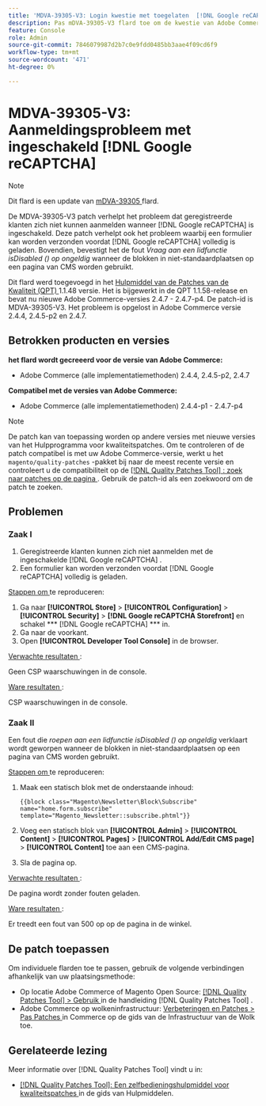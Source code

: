 ```yaml
---
title: 'MDVA-39305-V3: Login kwestie met toegelaten  [!DNL Google reCAPTCHA]'
description: Pas mDVA-39305-V3 flard toe om de kwestie van Adobe Commerce te bevestigen waar de geregistreerde klanten niet aan login kunnen wanneer  [!DNL Google reCAPTCHA]  wordt toegelaten. Dit flard lost ook de kwestie op waar een vorm kan worden voorgelegd alvorens  [!DNL Google reCAPTCHA]  volledig laadt. Bovendien wordt de fout *Call naar een lidfunctie isDisabled() op null* gecorrigeerd wanneer blokken worden gebruikt op niet-standaardlocaties op een CMS-pagina.
feature: Console
role: Admin
source-git-commit: 7846079987d2b7c0e9fdd0485bb3aae4f09cd6f9
workflow-type: tm+mt
source-wordcount: '471'
ht-degree: 0%

---
```


# MDVA-39305-V3: Aanmeldingsprobleem met ingeschakeld [!DNL Google reCAPTCHA]

>[!NOTE]
>
>Dit flard is een update van [ mDVA-39305 ](/help/tools/quality-patches-tool/patches-available-in-qpt/v1-1-1/mdva-39305-login-issues-with-enabled-google-recaptcha.md) flard.

De MDVA-39305-V3 patch verhelpt het probleem dat geregistreerde klanten zich niet kunnen aanmelden wanneer [!DNL Google reCAPTCHA] is ingeschakeld. Deze patch verhelpt ook het probleem waarbij een formulier kan worden verzonden voordat [!DNL Google reCAPTCHA] volledig is geladen. Bovendien, bevestigt het de fout *Vraag aan een lidfunctie isDisabled () op ongeldig* wanneer de blokken in niet-standaardplaatsen op een pagina van CMS worden gebruikt.

Dit flard werd toegevoegd in het [ Hulpmiddel van de Patches van de Kwaliteit (QPT) ](https://experienceleague.adobe.com/nl/docs/commerce-knowledge-base/kb/announcements/commerce-announcements/magento-quality-patches-released-new-tool-to-self-serve-quality-patches) 1.1.48 versie. Het is bijgewerkt in de QPT 1.1.58-release en bevat nu nieuwe Adobe Commerce-versies 2.4.7 - 2.4.7-p4. De patch-id is MDVA-39305-V3. Het probleem is opgelost in Adobe Commerce versie 2.4.4, 2.4.5-p2 en 2.4.7.

## Betrokken producten en versies

**het flard wordt gecreeerd voor de versie van Adobe Commerce:**

* Adobe Commerce (alle implementatiemethoden) 2.4.4, 2.4.5-p2, 2.4.7

**Compatibel met de versies van Adobe Commerce:**

* Adobe Commerce (alle implementatiemethoden) 2.4.4-p1 - 2.4.7-p4

>[!NOTE]
>
>De patch kan van toepassing worden op andere versies met nieuwe versies van het Hulpprogramma voor kwaliteitspatches. Om te controleren of de patch compatibel is met uw Adobe Commerce-versie, werkt u het `magento/quality-patches` -pakket bij naar de meest recente versie en controleert u de compatibiliteit op de [[!DNL Quality Patches Tool] : zoek naar patches op de pagina ](https://experienceleague.adobe.com/nl/docs/commerce-knowledge-base/kb/announcements/commerce-announcements/magento-quality-patches-released-new-tool-to-self-serve-quality-patches) . Gebruik de patch-id als een zoekwoord om de patch te zoeken.

## Problemen

### Zaak I

1. Geregistreerde klanten kunnen zich niet aanmelden met de ingeschakelde [!DNL Google reCAPTCHA] .
1. Een formulier kan worden verzonden voordat [!DNL Google reCAPTCHA] volledig is geladen.

<u> Stappen om </u> te reproduceren:

1. Ga naar **[!UICONTROL Store]** > **[!UICONTROL Configuration]** > **[!UICONTROL Security]** > **[!DNL Google reCAPTCHA Storefront]** en schakel *** [!DNL Google reCAPTCHA] &#x200B;*** in.
1. Ga naar de voorkant.
1. Open **[!UICONTROL Developer Tool Console]** in de browser.

<u> Verwachte resultaten </u>:

Geen CSP waarschuwingen in de console.

<u> Ware resultaten </u>:

CSP waarschuwingen in de console.

### Zaak II

Een fout die *roepen aan een lidfunctie isDisabled () op ongeldig* verklaart wordt geworpen wanneer de blokken in niet-standaardplaatsen op een pagina van CMS worden gebruikt.

<u> Stappen om </u> te reproduceren:

1. Maak een statisch blok met de onderstaande inhoud:

   ```
   {{block class="Magento\Newsletter\Block\Subscribe" name="home.form.subscribe"
   template="Magento_Newsletter::subscribe.phtml"}}
   ```

1. Voeg een statisch blok van **[!UICONTROL Admin]** > **[!UICONTROL Content]** > **[!UICONTROL Pages]** > **[!UICONTROL Add/Edit CMS page]** > **[!UICONTROL Content]** toe aan een CMS-pagina.
1. Sla de pagina op.

<u> Verwachte resultaten </u>:

De pagina wordt zonder fouten geladen.

<u> Ware resultaten </u>:

Er treedt een fout van 500 op op de pagina in de winkel.

## De patch toepassen

Om individuele flarden toe te passen, gebruik de volgende verbindingen afhankelijk van uw plaatsingsmethode:

* Op locatie Adobe Commerce of Magento Open Source: [[!DNL Quality Patches Tool] > Gebruik ](/help/tools/quality-patches-tool/usage.md) in de handleiding [!DNL Quality Patches Tool] .
* Adobe Commerce op wolkeninfrastructuur: [ Verbeteringen en Patches > Pas Patches ](https://experienceleague.adobe.com/docs/commerce-cloud-service/user-guide/develop/upgrade/apply-patches.html?lang=nl-NL) in Commerce op de gids van de Infrastructuur van de Wolk toe.

## Gerelateerde lezing

Meer informatie over [!DNL Quality Patches Tool] vindt u in:

* [[!DNL Quality Patches Tool]: Een zelfbedieningshulpmiddel voor kwaliteitspatches ](/help/tools/quality-patches-tool/quality-patches-tool-to-self-serve-quality-patches.md) in de gids van Hulpmiddelen.


